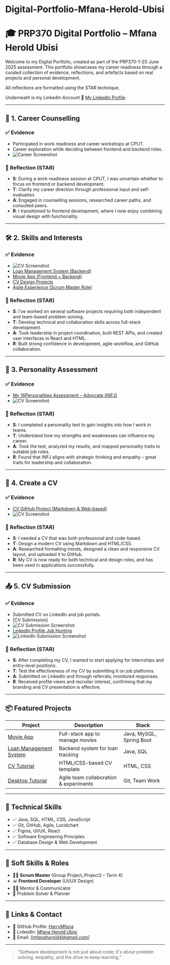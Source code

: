 # Digital-Portfolio-Mfana-Herold-Ubisi
# 🎓 PRP370 Digital Portfolio – Mfana Herold Ubisi

Welcome to my Digital Portfolio, created as part of the PRP370-1-2S June 2025 assessment. This portfolio showcases my career readiness through a curated collection of evidence, reflections, and artefacts based on real projects and personal development. 

All reflections are formatted using the STAR technique.

Underneath is my LinkedIn Account
🔗 [My LinkedIn Profile](http://www.linkedin.com/in/mfana-herold-ubisi-74700b234)

---

## 🧭 1. Career Counselling

### ✅ Evidence
- Participated in work readiness and career workshops at CPUT.
- Career exploration while deciding between frontend and backend roles.
-  ![Career Screenshot](https://github.com/HarryMfana/Digital-Portfolio-Mfana-Herold-Ubisi/blob/main/Career.png)

### 🧠 Reflection (STAR)
- **S**: During a work readiness session at CPUT, I was uncertain whether to focus on frontend or backend development.
- **T**: Clarify my career direction through professional input and self-evaluation.
- **A**: Engaged in counselling sessions, researched career paths, and consulted peers.
- **R**: I transitioned to frontend development, where I now enjoy combining visual design with functionality.

---

## 🛠️ 2. Skills and Interests

### ✅ Evidence
- ![CV Screenshot](https://github.com/HarryMfana/Digital-Portfolio-Mfana-Herold-Ubisi/blob/main/Skills.png)
- [Loan Management System (Backend)](https://github.com/DeekayMadavha/Loan-Management)
- [Movie App (Frontend + Backend)](https://github.com/Ezile-Xozwa/movieApplication/tree/222662786)
- [CV Design Projects](https://github.com/wil-it2025/cv-tutorial-HarryMfana)
- [Agile Experience (Scrum Master Role)](https://github.com/HarryMfana/desktop-tutorial)

### 🧠 Reflection (STAR)
- **S**: I’ve worked on several software projects requiring both independent and team-based problem-solving.
- **T**: Develop technical and collaboration skills across full-stack development.
- **A**: Took leadership in project coordination, built REST APIs, and created user interfaces in React and HTML.
- **R**: Built strong confidence in development, agile workflow, and GitHub collaboration.

---

## 🧬 3. Personality Assessment

### ✅ Evidence
- [My 16Personalities Assessment – Advocate (INFJ)](https://www.16personalities.com/infj-personality)
-  ![CV Screenshot](https://github.com/HarryMfana/Digital-Portfolio-Mfana-Herold-Ubisi/blob/main/Personality.png)

### 🧠 Reflection (STAR)
- **S**: I completed a personality test to gain insights into how I work in teams.
- **T**: Understand how my strengths and weaknesses can influence my career.
- **A**: Took the test, analyzed my results, and mapped personality traits to suitable job roles.
- **R**: Found that INFJ aligns with strategic thinking and empathy – great traits for leadership and collaboration.

---

## 📝 4. Create a CV

### ✅ Evidence
- [CV GitHub Project (Markdown & Web-based)](https://github.com/wil-it2025/cv-tutorial-HarryMfana)
- ![CV Screenshot](https://github.com/HarryMfana/Digital-Portfolio-Mfana-Herold-Ubisi/blob/main/CV...png)

### 🧠 Reflection (STAR)
- **S**: I needed a CV that was both professional and code-based.
- **T**: Design a modern CV using Markdown and HTML/CSS.
- **A**: Researched formatting trends, designed a clean and responsive CV layout, and uploaded it to GitHub.
- **R**: My CV is now ready for both technical and design roles, and has been used in applications successfully.

---

## 📤 5. CV Submission

### ✅ Evidence
- Submitted CV on LinkedIn and job portals.
- [CV Submission]
- ![CV Submission Screenshot](https://github.com/HarryMfana/Digital-Portfolio-Mfana-Herold-Ubisi/blob/main/Cv1%60.png)
- [LinkedIn Profile Job Hunting](http://www.linkedin.com/in/mfana-herold-ubisi-74700b234)
- ![LinkedIn Submission Screenshot](https://github.com/HarryMfana/Digital-Portfolio-Mfana-Herold-Ubisi/raw/main/linked%20in.png)


### 🧠 Reflection (STAR)
- **S**: After completing my CV, I wanted to start applying for internships and entry-level positions.
- **T**: Test the effectiveness of my CV by submitting it on job platforms.
- **A**: Submitted on LinkedIn and through referrals; monitored responses.
- **R**: Received profile views and recruiter interest, confirming that my branding and CV presentation is effective.

---

## 📦 Featured Projects

| Project | Description | Stack |
|--------|-------------|-------|
| [Movie App](https://github.com/Ezile-Xozwa/movieApplication) | Full-stack app to manage movies | Java, MySQL, Spring Boot |
| [Loan Management System](https://github.com/DeekayMadavha/Loan-Management) | Backend system for loan tracking | Java, SQL |
| [CV Tutorial](https://github.com/wil-it2025/cv-tutorial-HarryMfana) | HTML/CSS-based CV template | HTML, CSS |
| [Desktop Tutorial](https://github.com/HarryMfana/desktop-tutorial) | Agile team collaboration & experiments | Git, Team Work |

---

## 🧩 Technical Skills

- ✅ Java, SQL, HTML, CSS, JavaScript
- ✅ Git, GitHub, Agile, Lucidchart
- ✅ Figma, UI/UX, React
- ✅ Software Engineering Principles
- ✅ Database Design & Web Development

---

## 🧠 Soft Skills & Roles

- 👨‍💻 **Scrum Master** (Group Project_Project2 – Term 4)
- 📊 **Frontend Developer** (UI/UX Design)
- 🧑‍🏫 Mentor & Communicator
- 🧩 Problem Solver & Planner

---

## 📎 Links & Contact

- 🔗 GitHub Profile: [HarryMfana](https://github.com/HarryMfana)
- 🔗 LinkedIn: [Mfana Herold Ubisi](http://www.linkedin.com/in/mfana-herold-ubisi-74700b234)
- 📧 Email: *[mfanaherold4@gmail.com]*

---

> “Software development is not just about code; it's about problem solving, empathy, and the drive to keep learning.”

